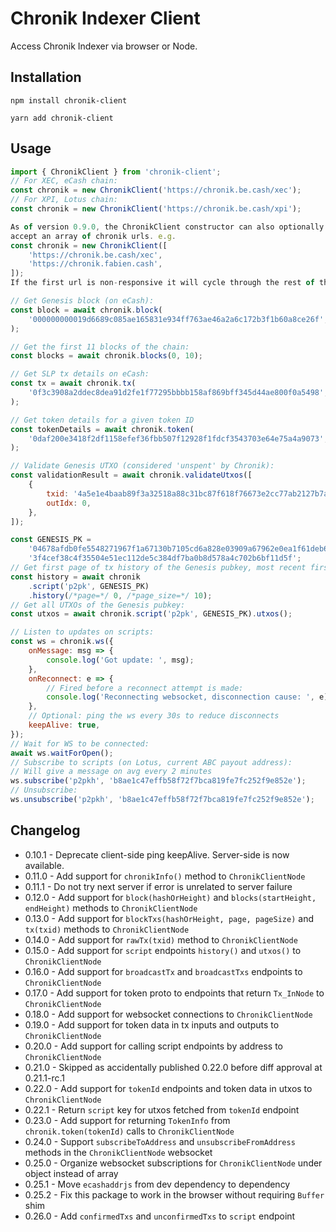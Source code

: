 # Chronik Indexer Client

Access Chronik Indexer via browser or Node.

## Installation

`npm install chronik-client`

`yarn add chronik-client`

## Usage

```js
import { ChronikClient } from 'chronik-client';
// For XEC, eCash chain:
const chronik = new ChronikClient('https://chronik.be.cash/xec');
// For XPI, Lotus chain:
const chronik = new ChronikClient('https://chronik.be.cash/xpi');

As of version 0.9.0, the ChronikClient constructor can also optionally
accept an array of chronik urls. e.g.
const chronik = new ChronikClient([
    'https://chronik.be.cash/xec',
    'https://chronik.fabien.cash',
]);
If the first url is non-responsive it will cycle through the rest of the array.

// Get Genesis block (on eCash):
const block = await chronik.block(
    '000000000019d6689c085ae165831e934ff763ae46a2a6c172b3f1b60a8ce26f',
);

// Get the first 11 blocks of the chain:
const blocks = await chronik.blocks(0, 10);

// Get SLP tx details on eCash:
const tx = await chronik.tx(
    '0f3c3908a2ddec8dea91d2fe1f77295bbbb158af869bff345d44ae800f0a5498',
);

// Get token details for a given token ID
const tokenDetails = await chronik.token(
    '0daf200e3418f2df1158efef36fbb507f12928f1fdcf3543703e64e75a4a9073',
);

// Validate Genesis UTXO (considered 'unspent' by Chronik):
const validationResult = await chronik.validateUtxos([
    {
        txid: '4a5e1e4baab89f3a32518a88c31bc87f618f76673e2cc77ab2127b7afdeda33b',
        outIdx: 0,
    },
]);

const GENESIS_PK =
    '04678afdb0fe5548271967f1a67130b7105cd6a828e03909a67962e0ea1f61deb649f6bc' +
    '3f4cef38c4f35504e51ec112de5c384df7ba0b8d578a4c702b6bf11d5f';
// Get first page of tx history of the Genesis pubkey, most recent first:
const history = await chronik
    .script('p2pk', GENESIS_PK)
    .history(/*page=*/ 0, /*page_size=*/ 10);
// Get all UTXOs of the Genesis pubkey:
const utxos = await chronik.script('p2pk', GENESIS_PK).utxos();

// Listen to updates on scripts:
const ws = chronik.ws({
    onMessage: msg => {
        console.log('Got update: ', msg);
    },
    onReconnect: e => {
        // Fired before a reconnect attempt is made:
        console.log('Reconnecting websocket, disconnection cause: ', e);
    },
    // Optional: ping the ws every 30s to reduce disconnects
    keepAlive: true,
});
// Wait for WS to be connected:
await ws.waitForOpen();
// Subscribe to scripts (on Lotus, current ABC payout address):
// Will give a message on avg every 2 minutes
ws.subscribe('p2pkh', 'b8ae1c47effb58f72f7bca819fe7fc252f9e852e');
// Unsubscribe:
ws.unsubscribe('p2pkh', 'b8ae1c47effb58f72f7bca819fe7fc252f9e852e');
```

## Changelog

-   0.10.1 - Deprecate client-side ping keepAlive. Server-side is now available.
-   0.11.0 - Add support for `chronikInfo()` method to `ChronikClientNode`
-   0.11.1 - Do not try next server if error is unrelated to server failure
-   0.12.0 - Add support for `block(hashOrHeight)` and `blocks(startHeight, endHeight)` methods to `ChronikClientNode`
-   0.13.0 - Add support for `blockTxs(hashOrHeight, page, pageSize)` and `tx(txid)` methods to `ChronikClientNode`
-   0.14.0 - Add support for `rawTx(txid)` method to `ChronikClientNode`
-   0.15.0 - Add support for `script` endpoints `history()` and `utxos()` to `ChronikClientNode`
-   0.16.0 - Add support for `broadcastTx` and `broadcastTxs` endpoints to `ChronikClientNode`
-   0.17.0 - Add support for token proto to endpoints that return `Tx_InNode` to `ChronikClientNode`
-   0.18.0 - Add support for websocket connections to `ChronikClientNode`
-   0.19.0 - Add support for token data in tx inputs and outputs to `ChronikClientNode`
-   0.20.0 - Add support for calling script endpoints by address to `ChronikClientNode`
-   0.21.0 - Skipped as accidentally published 0.22.0 before diff approval at 0.21.1-rc.1
-   0.22.0 - Add support for `tokenId` endpoints and token data in utxos to `ChronikClientNode`
-   0.22.1 - Return `script` key for utxos fetched from `tokenId` endpoint
-   0.23.0 - Add support for returning `TokenInfo` from `chronik.token(tokenId)` calls to `ChronikClientNode`
-   0.24.0 - Support `subscribeToAddress` and `unsubscribeFromAddress` methods in the `ChronikClientNode` websocket
-   0.25.0 - Organize websocket subscriptions for `ChronikClientNode` under object instead of array
-   0.25.1 - Move `ecashaddrjs` from dev dependency to dependency
-   0.25.2 - Fix this package to work in the browser without requiring `Buffer` shim
-   0.26.0 - Add `confirmedTxs` and `unconfirmedTxs` to `script` endpoint
